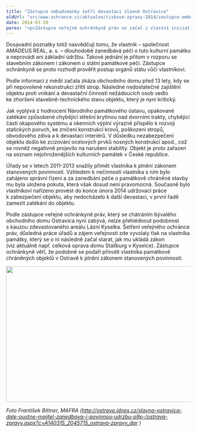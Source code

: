```yaml
---
title: "Zástupce ombudsmanky šetří devastaci slavné Ostravice"
oldUrl: "src/www.ochrance.cz/aktualne/tiskove-zpravy-2014/zastupce-ombudsmanky-setri-devastaci-slavne-ostravice"
date: 2014-03-20
perex: "<p>Zástupce veřejné ochránkyně práv se začal z vlastní iniciativy zabývat devastací památkově chráněných objektů bývalého obchodního domu Textilia – Ostravica a Moravsko-ostravské obchodní a průmyslové banky v Ostravě. </p>"
---
```


<!-- imported from the old website -->

<p>Dosavadní poznatky totiž nasvědčují tomu, že vlastník – společnost AMÁDEUS REAL, a. s. – dlouhodobě zanedbává péči o tuto kulturní památku a neprovádí ani základní údržbu. Takové jednání je přitom v rozporu se stavebním zákonem i zákonem o státní památkové péči. Zástupce ochránkyně se proto rozhodl prověřit postup orgánů státu vůči vlastníkovi.</p><p>Podle informací z médií začala zkáza obchodního domu před 13 lety, kdy se při nepovolené rekonstrukci zřítil strop. Následné nedostatečné zajištění objektu proti vnikání a devastační činnosti nežádoucích osob vedlo ke zhoršení stavebně-technického stavu objektu, který je nyní kritický. </p><p>Jak vyplývá z hodnocení Národního památkového ústavu, opakované zatékání způsobené chybějící střešní krytinou nad dvorními trakty, chybějící částí okapového systému a okenních výplní výrazně přispělo k rozvoji statických poruch, ke zničení konstrukcí krovů, poškození stropů, obvodového zdiva a k devastaci interiérů. V důsledku nezabezpečení objektu došlo ke zcizování ocelových prvků nosných konstrukcí apod., což se rovněž negativně projevilo na narušení stability. Objekt je proto zařazen na seznam nejohroženějších kulturních památek v České republice.</p><p>Úřady se v letech 2011-2013 snažily přimět vlastníka k plnění zákonem stanovených povinností. Vzhledem k nečinnosti vlastníka s ním bylo zahájeno správní řízení a za zanedbání péče o památkově chráněné stavby mu byla uložena pokuta, která však dosud není pravomocná. Současně bylo vlastníkovi nařízeno provést do konce února 2014 udržovací práce k zabezpečení objektu, aby nedocházelo k další devastaci, v první řadě zamezit zatékání do objektu.</p><p>Podle zástupce veřejné ochránkyně práv, který se chátráním bývalého obchodního domu Ostravica nyní zabývá, nelze přehlédnout podobnost s kauzou zdevastovaného areálu Lázní Kyselka. Šetření veřejného ochránce práv, důsledná práce úřadů a zájem veřejnosti zde vyvolaly tlak na vlastníka památky, který se o ni následně začal starat, jak mu ukládá zákon (viz aktuálně např. celková oprava domu Stallburg v Kyselce). Zástupce ochránkyně věří, že podobně se podaří přinutit vlastníka památkově chráněných objektů v Ostravě k plnění zákonem stanovených povinností.</p><img src="https://www.ochrance.cz/uploads/RTEmagicC_ostravica.jpg.jpg" height="371" width="624" alt="" /> <p><em>Foto František Bittner, MAFRA (</em><a title="Otevření do nového okna" href="http://ostrava.idnes.cz/slavna-ostravica-dale-pustne-majitel-zanedbava-i-povinnou-udrzbu-p9p-/ostrava-zpravy.aspx?c=A140315_2045715_ostrava-zpravy_dar" target="_blank"><em>http://ostrava.idnes.cz/slavna-ostravica-dale-pustne-majitel-zanedbava-i-povinnou-udrzbu-p9p-/ostrava-zpravy.aspx?c=A140315_2045715_ostrava-zpravy_dar</em></a> <img alt="" src="https://www.ochrance.cz/typo3/ext/od_linkdesc/icons/external.gif" class="od_linkdesc_icon_external" /><em>)</em></p>
